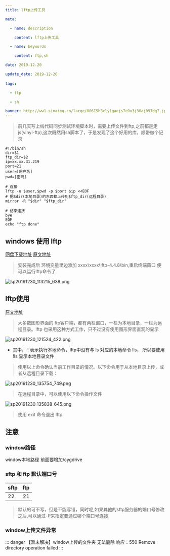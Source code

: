 ```yaml
---
title: lftp上传工具

meta:

  - name: description

    content: lftp上传工具

  - name: keywords

    content: ftp,sh

date: 2019-12-20

update_date: 2019-12-20
 
tags: 

  - ftp

  - sh

banner: http://ww1.sinaimg.cn/large/006I5hBxly1gaejs7e9u3j30aj097dg7.jpg
---
```


> 前几天写上线代码同步测试环境脚本时，需要上传文件到ftp,之前都是走js(vinyl-ftp),这次既然用sh脚本了，于是发现了这个好用的库，顺带做个记录

```
#!/bin/sh
dir=$1
ftp_dir=$2
ip=xx.xx.31.219
port=21
user=[用户名]
pwd=[密码]

# 连接
lftp -u $user,$pwd -p $port $ip <<EOF    
# 把$dir(本地目录)的东西都上传到$ftp_dir(远程目录)
mirror -R "$dir" "$ftp_dir"

# 结束连接
bye
EOF
echo "ftp done"
```
## windows 使用 lftp

[网盘下载地址](https://pan.baidu.com/s/1uQlCzVbOcL1uQlOMjaKF1Q)  [原文地址](https://caibaoz.com/blog/2013/04/10/lftp-for-windows/)

> 安装完成后 环境变量里边添加 xxxx\xxxx\lftp-4.4.8\bin,重启终端窗口 便可以运行lftp命令了

![sp20191230_113215_638.png](http://ww1.sinaimg.cn/large/006I5hBxly1gaelcfbweaj30qb0h5jrt.jpg)

## lftp使用

[原文地址](https://blog.csdn.net/fjb2080/article/details/7758486)

> 大多数图形界面的 ftp客户端，都有两栏窗口，一栏为本地目录，一栏为远程目录。lftp 也采用这种方式工作，只不过没有使用图形界面直观的显示

![sp20191230_121524_422.png](http://ww1.sinaimg.cn/large/006I5hBxly1gaepjearuvj30o3061mx2.jpg)

- 其中， ! 表示执行本地命令，lftp中没有与 ls 对应的本地命令 lls， 所以要使用 !ls 显示本地目录文件

> 使用以上命令确认当前工作目录的情况。以下命令用于从本地目录上传，或者从远程目录下载：

![sp20191230_135754_749.png](http://ww1.sinaimg.cn/large/006I5hBxly1gaepjyogt0j30oc067q2u.jpg)

>在远程目录中，可以使用以下命令操作文件

![sp20191230_135838_645.png](http://ww1.sinaimg.cn/large/006I5hBxly1gaepkshjqvj30o005l0sn.jpg)

>使用 exit 命令退出 lftp

## 注意

### window路径
window本地路径 前面要增加/cygdrive

### sftp 和 ftp 默认端口号

| sftp        |  ftp           | 
| ------------- | -----:|
| 22    | 21 | 

> 默认的可不写，但是不能写错，同时呢,如果其他的sftp服务器的端口号修改之后,可以通过-P来指定要通过哪个端口号连接.

### window上传文件异常

::: danger
【暂未解决】window上传的文件夹 无法删除 响应：550 Remove directory operation failed
:::

